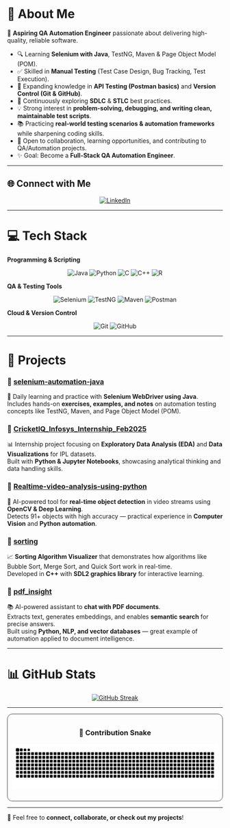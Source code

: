 # 💫 About Me  
🎯 **Aspiring QA Automation Engineer** passionate about delivering high-quality, reliable software.  

- 🔍 Learning **Selenium with Java**, TestNG, Maven & Page Object Model (POM).  
- ✅ Skilled in **Manual Testing** (Test Case Design, Bug Tracking, Test Execution).  
- 🚀 Expanding knowledge in **API Testing (Postman basics)** and **Version Control (Git & GitHub)**.  
- 🧠 Continuously exploring **SDLC** & **STLC** best practices.  
- 💡 Strong interest in **problem-solving, debugging, and writing clean, maintainable test scripts**.  
- 📚 Practicing **real-world testing scenarios & automation frameworks** while sharpening coding skills.  
- 🔗 Open to collaboration, learning opportunities, and contributing to QA/Automation projects.  
- ✨ Goal: Become a **Full-Stack QA Automation Engineer**.  

---

## 🌐 Connect with Me  
<p align="center">
  <a href="https://linkedin.com/in/dikshansh-kaushal-00a031231">
    <img src="https://img.shields.io/badge/LinkedIn-%230077B5.svg?logo=linkedin&logoColor=white" alt="LinkedIn"/>
  </a>
</p>


---

# 💻 Tech Stack  

**Programming & Scripting**  
<p align="center">
  <img src="https://img.shields.io/badge/java-%23ED8B00.svg?style=for-the-badge&logo=openjdk&logoColor=white" alt="Java"/>
  <img src="https://img.shields.io/badge/python-3670A0?style=for-the-badge&logo=python&logoColor=ffdd54" alt="Python"/>
  <img src="https://img.shields.io/badge/c-%2300599C.svg?style=for-the-badge&logo=c&logoColor=white" alt="C"/>
  <img src="https://img.shields.io/badge/c++-%2300599C.svg?style=for-the-badge&logo=c%2B%2B&logoColor=white" alt="C++"/>
  <img src="https://img.shields.io/badge/r-%23276DC3.svg?style=for-the-badge&logo=r&logoColor=white" alt="R"/>
</p>

**QA & Testing Tools**  
<p align="center">
  <img src="https://img.shields.io/badge/-Selenium-43B02A?style=for-the-badge&logo=selenium&logoColor=white" alt="Selenium"/>
  <img src="https://img.shields.io/badge/-TestNG-%23E34F26?style=for-the-badge&logoColor=white" alt="TestNG"/>
  <img src="https://img.shields.io/badge/-Maven-C71A36?style=for-the-badge&logo=apachemaven&logoColor=white" alt="Maven"/>
  <img src="https://img.shields.io/badge/-Postman-FF6C37?style=for-the-badge&logo=postman&logoColor=white" alt="Postman"/>
</p>

**Cloud & Version Control**  
<p align="center">
  <img src="https://img.shields.io/badge/-Git-F05032?style=for-the-badge&logo=git&logoColor=white" alt="Git"/>
  <img src="https://img.shields.io/badge/-GitHub-181717?style=for-the-badge&logo=github&logoColor=white" alt="GitHub"/>
</p>

---


# 📂 Projects  

### 🔹 [selenium-automation-java](https://github.com/dkaushal46/selenium-automation-java)  
📌 Daily learning and practice with **Selenium WebDriver using Java**.  
Includes hands-on **exercises, examples, and notes** on automation testing concepts like TestNG, Maven, and Page Object Model (POM).  

### 🔹 [CricketIQ_Infosys_Internship_Feb2025](https://github.com/dkaushal46/CricketIQ_Infosys_Internship_Feb2025)  
📊 Internship project focusing on **Exploratory Data Analysis (EDA)** and **Data Visualizations** for IPL datasets.  
Built with **Python & Jupyter Notebooks**, showcasing analytical thinking and data handling skills.  

### 🔹 [Realtime-video-analysis-using-python](https://github.com/dkaushal46/Realtime-video-analysis-using-python)  
🎥 AI-powered tool for **real-time object detection** in video streams using **OpenCV & Deep Learning**.  
Detects 91+ objects with high accuracy — practical experience in **Computer Vision** and **Python automation**.  

### 🔹 [sorting](https://github.com/dkaushal46/sorting)  
📈 **Sorting Algorithm Visualizer** that demonstrates how algorithms like Bubble Sort, Merge Sort, and Quick Sort work in real-time.  
Developed in **C++** with **SDL2 graphics library** for interactive learning.  

### 🔹 [pdf_insight](https://github.com/dkaushal46/pdf_insight)  
📚 AI-powered assistant to **chat with PDF documents**.  
Extracts text, generates embeddings, and enables **semantic search** for precise answers.  
Built using **Python, NLP, and vector databases** — great example of automation applied to document intelligence.  

---

# 📊 GitHub Stats
<p align="center">
  <a href="https://git.io/streak-stats">
    <img src="https://github-readme-streak-olive.vercel.app?user=dkaushal46&theme=dark&hide_border=true&card_width=498" alt="GitHub Streak" />
  </a>
</p>


---

<div align="center" style="border:1px solid #444; padding:10px; border-radius:12px; max-width:600px; margin:auto;">

### 🐍 Contribution Snake

![snake gif](https://github.com/dkaushal46/dkaushal46/blob/output/github-snake-dark.svg)

</div>

---

🔗 Feel free to **connect, collaborate, or check out my projects**!
